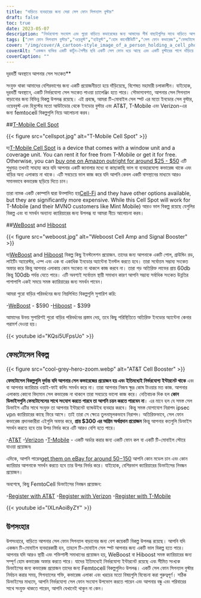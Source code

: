 ```yaml
---
title: "বাড়িতে ব্যবহারের জন্য সেরা সেল ফোন সিগন্যাল বুস্টার"
draft: false
toc: true
date: 2023-05-07
description: "নির্ভরযোগ্য সংযোগ এবং পুরো বাড়িতে কভারেজের জন্য আমাদের শীর্ষ বাছাইগুলির সাথে বাড়িতে আপনার সেল ফোন সিগন্যালকে বাড়িয়ে তুলুন।"
tags: ["সেল ফোন সিগন্যাল বুস্টার","ওয়েবুস্ট","হাইবুস্ট","হোম কানেক্টিভিটি","সেল ফোন কভারেজ","ফেমটোসেল","সেলুলার সিগন্যাল এমপ্লিফায়ার","ওয়্যারলেস সিগন্যাল বুস্টার","সিগন্যাল বুস্টিং ডিভাইস","মোবাইল সংযোগ","সেল ফোন অভ্যর্থনা","হোম ইন্টারনেট","ওয়্যারলেস বুস্টার","ইলেক্ট্রনিক্স","হোম উন্নতি","টেলিকমিউনিকেশন","প্রযুক্তি","স্মার্ট হোমস","ওয়াইফাই কলিং","মোবাইল নেটওয়ার্ক"]
cover: "/img/cover/A_cartoon-style_image_of_a_person_holding_a_cell_phone.png"
coverAlt: "একজন ব্যক্তির একটি কার্টুন-শৈলীর ছবি একটি সেল ফোন ধরে আছে এবং একটি বুস্টারের পাশে দাঁড়িয়ে আছে যার সাথে সিগন্যাল বার বাড়ছে।"
coverCaption: ""
---
```

 দূরবর্তী অবস্থানে আপনার সেল সংকেত**

সংযুক্ত থাকা আমাদের বেশিরভাগের জন্য একটি প্রয়োজনীয়তা হয়ে দাঁড়িয়েছে, বিশেষত মহামারী চলাকালীন। যাইহোক, দূরবর্তী অবস্থানে, একটি নির্ভরযোগ্য সেল সংকেত পাওয়া চ্যালেঞ্জিং হতে পারে। সৌভাগ্যবশত, আপনার সেল সিগন্যাল বাড়ানোর জন্য বিভিন্ন বিকল্প উপলব্ধ রয়েছে। এই প্রবন্ধে, আমরা টি-মোবাইল সেল স্পট এর মতো ইনডোর সেল বুস্টার, ওয়েববুস্ট এবং হিবুস্টের মতো আউটডোর থেকে ইনডোর বুস্টার এবং AT&T, T-Mobile এবং Verizon-এর জন্য femtocell বিকল্পগুলি নিয়ে আলোচনা করব।

##[T-Mobile Cell Spot](https://amzn.to/41cXppc)

{{< figure src="cellspot.jpg" alt="T-Mobile Cell Spot" >}}

দ্য[T-Mobile Cell Spot](https://amzn.to/41cXppc) is a device that comes with a window unit and a coverage unit. You can rent it for free from T-Mobile or get it for free. Otherwise, you can [buy one on Amazon outright for around $25 - $50](https://amzn.to/41cXppc) এটি শুধুমাত্র তখনই সাহায্য করে যদি আপনার একটি জানালার মধ্যে বা কাছাকাছি ভাল বা ব্যবহারযোগ্য কভারেজ থাকে এবং বাড়ির অন্য এলাকায় না থাকে। এটি সবচেয়ে ভাল কাজ করে যদি আপনি কেবল একটি বাসস্থানের মাধ্যমে আরও সমানভাবে কভারেজ ছড়িয়ে দিতে চান।

তারা নামক একটি কোম্পানি দ্বারা উত্পাদিত হয়[Cell-Fi](https://nextivityinc.com/products/) and they have other options available, but they are significantly more expensive. While this Cell Spot will work for T-Mobile (and their MVNO customers like Mint Mobile) আরও ভাল বিকল্প রয়েছে যেগুলির বিকল্প এবং বা সমর্থন অন্যান্য ক্যারিয়ারের জন্য উপলব্ধ যা আমরা নীচে আলোচনা করব।

##[WeBoost](https://amzn.to/42chuNG) and [Hiboost](https://amzn.to/3NPsSL6)

{{< figure src="weboost.jpg" alt="Weboost Cell Amp and Signal Booster" >}}

দ্য[WeBoost](https://amzn.to/42chuNG) and [Hiboost](https://amzn.to/3NPsSL6) বিকল্প কিছু ইনস্টলেশন প্রয়োজন. তাদের জন্য আপনাকে একটি পোল, গ্রাউন্ডিং রড, লাইটিং অ্যারেস্টর, এম্প এবং এক বা একাধিক ইনডোর অ্যান্টেনা ইনস্টল করতে হবে। তারা সর্বোত্তম সম্ভাব্য সংকেত অফার করে কিন্তু আপনার এলাকায় কোন সংকেত না থাকলে কাজ করবে না। তারা গড় অতিরিক্ত লাভের প্রায় 60db কিন্তু 100db পর্যন্ত যেতে পারে। এটি অবশ্যই সর্বোত্তম স্থায়ী সমাধান কারণ আপনি সম্ভাব্য সর্বাধিক সংকেত উন্নতির পাশাপাশি একই সময়ে সমস্ত ক্যারিয়ারের জন্য সমর্থন পাবেন।

আমরা পুরো বাড়ির পরিবর্ধনের জন্য নিম্নলিখিত বিকল্পগুলি সুপারিশ করি:

-[WeBoost](https://amzn.to/42chuNG) - $590
-[Hiboost](https://amzn.to/3NPsSL6) - $399

আমাদের উভয় সুপারিশই পুরো বাড়ির পরিবর্ধনের প্রস্তাব দেয়, তবে কিছু পরিস্থিতিতে অতিরিক্ত ইনডোর অ্যান্টেনা কেনার পরামর্শ দেওয়া হয়।

{{< youtube id="KQsi5UFpsUo" >}}

## ফেমটোসেল বিকল্প

{{< figure src="cool-grey-hero-zoom.webp" alt="AT&T Cell Booster" >}}

**ফেমটোসেল বিকল্পগুলি দুর্দান্ত যদি আপনার সেল কভারেজের প্রয়োজন হয় এবং ইতিমধ্যেই নির্ভরযোগ্য ইন্টারনেট থাকে** এবং বা আপনার ক্যারিয়ার ওয়াই-ফাই কলিং সমর্থন করে না।
তারা আপনার নিজস্ব ক্ষুদ্র কোষ টাওয়ার মত কাজ.
আপনার এলাকায় কোনো বিদ্যমান সেল কভারেজ না থাকলে তারা সবচেয়ে ভালো কাজ করে।
নেতিবাচক দিক হল **কোন ডিভাইসগুলি ফেমটোসেলের সাথে সংযোগ করতে পারবে তা আপনি চয়ন করতে পারবেন না**। এর মানে হল যে সমস্ত সেল ডিভাইস এটির সাথে সংযুক্ত তা আপনার ইন্টারনেট ব্যান্ডউইথ ব্যবহার করবে। কিন্তু সমস্ত যোগাযোগ নিরাপদ ipsec vpn ক্যারিয়ারের কাছে ফিরে আসে। তাই তারা সে ক্ষেত্রে তুলনামূলকভাবে নিরাপদ।
অতিরিক্তভাবে, সেল ফোন কভারেজ প্রদানকারীরা এইগুলি অফার করে, **প্রায় $300 এর অগ্রিম অর্থপ্রদান প্রয়োজন** কিন্তু আপনার কতগুলি ডিভাইস সমর্থন করতে হবে তার উপর নির্ভর করে এটি আরও বেশি হতে পারে।
 
-[AT&T](https://www.att.com/buy/accessories/Specialty-Items/att-cell-booster.html)
-[Verizon](https://www.verizon.com/products/verizon-lte-network-extender/)
-[T-Mobile](https://www.t-mobile.com/support/coverage/4g-lte-cellspot) - একটি অর্ডার করার জন্য একটি ফোন কল বা একটি টি-মোবাইল স্টোরে যাওয়া প্রয়োজন৷

এদিকে, আপনি পারেন[get them on eBay for around $50-$150](https://www.ebay.com/sch/i.html?_nkw=femtocell) আপনি কোন মডেল চান এবং কোন ক্যারিয়ার আপনাকে সমর্থন করতে হবে তার উপর নির্ভর করে। যাইহোক, বেশিরভাগ ক্যারিয়ারের ডিভাইসের নিবন্ধন প্রয়োজন।

অবশেষে, কিছু FemtoCell ডিভাইসের নিবন্ধন প্রয়োজন:

-[Register with AT&T](https://www.att.com/device-support/article/wireless/KM1458172/ATT/ATTSS2FII)
-[Register with Verizon](https://www.verizonwireless.com/content/wcms/overlays/register-signal-booster.html)
-[Register with T-Mobile](https://www.t-mobile.com/support/coverage/4g-lte-cellspot)

{{< youtube id="IXLnAoi8yZY" >}}

## উপসংহার

উপসংহারে, বাড়িতে আপনার সেল ফোন সিগন্যাল বাড়ানোর জন্য বেশ কয়েকটি বিকল্প উপলব্ধ রয়েছে। আপনি যদি একজন টি-মোবাইল ব্যবহারকারী হন, তাহলে টি-মোবাইল সেল স্পট আপনার জন্য একটি ভাল বিকল্প হতে পারে। আপনার যদি আরও স্থায়ী এবং শক্তিশালী সমাধানের প্রয়োজন হয়, WeBoost বা Hiboost সমস্ত ক্যারিয়ারের জন্য সম্পূর্ণ হোম কভারেজ অফার করতে পারে। যাদের ইতিমধ্যেই নির্ভরযোগ্য ইন্টারনেট রয়েছে এবং সীমিত সংখ্যক ডিভাইসের জন্য কভারেজ প্রয়োজন তাদের জন্য Femtocell বিকল্পগুলিও উপলব্ধ। একটি সেল ফোন সিগন্যাল বুস্টার নির্বাচন করার সময়, সিগন্যালের শক্তি, কভারেজ এলাকা এবং খরচের মতো বিষয়গুলি বিবেচনা করা গুরুত্বপূর্ণ। সঠিক ডিভাইসের মাধ্যমে, আপনি নির্ভরযোগ্য সেল ফোন সংযোগ উপভোগ করতে পারেন এবং আপনার বন্ধু এবং পরিবারের সাথে সংযুক্ত থাকতে পারেন, আপনি যেখানেই থাকুন না কেন।
